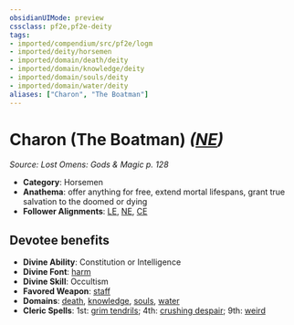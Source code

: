```yaml
---
obsidianUIMode: preview
cssclass: pf2e,pf2e-deity
tags:
- imported/compendium/src/pf2e/logm
- imported/deity/horsemen
- imported/domain/death/deity
- imported/domain/knowledge/deity
- imported/domain/souls/deity
- imported/domain/water/deity
aliases: ["Charon", "The Boatman"]
---
```

# Charon (The Boatman) *([NE](neutral-evil-b1.md))*  
*Source: Lost Omens: Gods & Magic p. 128*  

- **Category**: Horsemen
- **Anathema**: offer anything for free, extend mortal lifespans, grant true salvation to the doomed or dying
- **Follower Alignments**: [LE](lawful-evil-b1.md), [NE](neutral-evil-b1.md), [CE](chaotic-evil-b1.md)

## Devotee benefits

- **Divine Ability**: Constitution or Intelligence
- **Divine Font**: [harm](../../spells/harm.md)
- **Divine Skill**: Occultism
- **Favored Weapon**: [staff](../../equipment/items/staff.md)
- **Domains**: [death](../domains.md#Death), [knowledge](../domains.md#Knowledge), [souls](../domains.md#Souls), [water](../domains.md#Water)
- **Cleric Spells**: 1st: [grim tendrils](../../spells/grim-tendrils.md); 4th: [crushing despair](../../spells/crushing-despair.md); 9th: [weird](../../spells/weird.md)